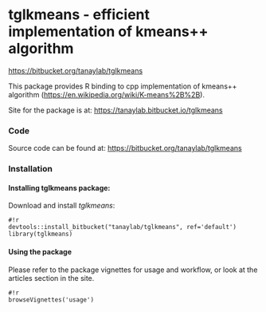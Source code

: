 # tglkmeans - efficient implementation of kmeans++ algorithm
https://bitbucket.org/tanaylab/tglkmeans

This package provides R binding to cpp implementation of kmeans++ algorithm (https://en.wikipedia.org/wiki/K-means%2B%2B).

Site for the package is at:
https://tanaylab.bitbucket.io/tglkmeans


### Code
Source code can be found at: https://bitbucket.org/tanaylab/tglkmeans


### Installation 

#### Installing tglkmeans package:
Download and install *tglkmeans*: 
```
#!r
devtools::install_bitbucket("tanaylab/tglkmeans", ref='default')
library(tglkmeans)
```

#### Using the package
Please refer to the package vignettes for usage and workflow, or look at the articles section in the site.

```
#!r
browseVignettes('usage') 
```